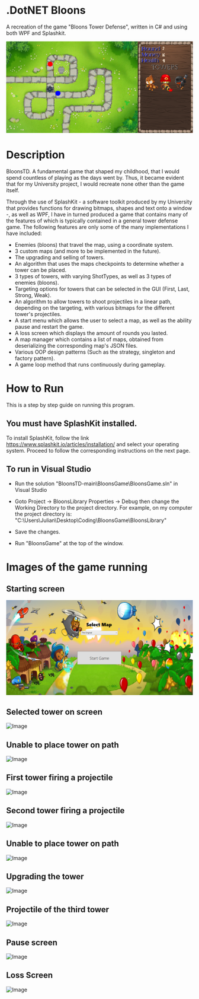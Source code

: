 # .DotNET Bloons

A recreation of the game "Bloons Tower Defense", written in C# and using both WPF and Splashkit.

![Image](/BloonsGame/GitHubImages/BloonsGame.png?raw=true)
# Description

BloonsTD. A fundamental game that shaped my childhood, that I would spend countless of playing as the days went by. Thus, it became evident that for my University project, I would recreate none other than the game itself.

Through the use of SplashKit - a software toolkit produced by my University that provides functions for drawing bitmaps, shapes and text onto a window -, as well as WPF, I have in turned produced a game that contains many of the features of which is typically contained in a general tower defense game. The following features are only some of the many implementations I have included:

- Enemies (bloons) that travel the map, using a coordinate system.
- 3 custom maps (and more to be implemented in the future).
- The upgrading and selling of towers.
- An algorithm that uses the maps checkpoints to determine whether a tower can be placed.
- 3 types of towers, with varying ShotTypes, as well as 3 types of enemies (bloons).
- Targeting options for towers that can be selected in the GUI (First, Last, Strong, Weak).
- An algorithm to allow towers to shoot projectiles in a linear path, depending on the targeting, with various bitmaps for the different tower's projectiles.
- A start menu which allows the user to select a map, as well as the ability pause and restart the game.
- A loss screen which displays the amount of rounds you lasted.
- A map manager which contains a list of maps, obtained from deserializing the corresponding map's JSON files.
- Various OOP design patterns (Such as the strategy, singleton and factory pattern).
- A game loop method that runs continuously during gameplay.


# How to Run
This is a step by step guide on running this program.

## You must have SplashKit installed.
To install SplashKit, follow the link https://www.splashkit.io/articles/installation/ and select your operating system. Proceed to follow the corresponding instructions on the next page.

## To run in Visual Studio
- Run the solution "BloonsTD-main\BloonsGame\BloonsGame.sln" in Visual Studio

- Goto Project -> BloonsLibrary Properties -> Debug then change the Working Directory to the project directory. For example, on my computer the project directory is: "C:\Users\Julian\Desktop\Coding\BloonsGame\BloonsLibrary"

- Save the changes.

- Run "BloonsGame" at the top of the window.

# Images of the game running

## Starting screen

![Image](/BloonsGame/GitHubImages/MainMenu.png)
## Selected tower on screen

![Image](../BloonsGame/BloonsGame/GitHubImages/Image1.png?raw=true)
## Unable to place tower on path

![Image](../BloonsGame/BloonsGame/GitHubImages/Image2.png?raw=true)
## First tower firing a projectile

![Image](../BloonsGame/BloonsGame/GitHubImages/Image3.png?raw=true)
## Second tower firing a projectile

![Image](../BloonsGame/BloonsGame/GitHubImages/Image4.png?raw=true)
## Unable to place tower on path

![Image](../BloonsGame/BloonsGame/GitHubImages/Image5.png?raw=true)
## Upgrading the tower

![Image](../BloonsGame/BloonsGame/GitHubImages/Image6.png?raw=true)
## Projectile of the third tower

![Image](../BloonsGame/BloonsGame/GitHubImages/Image7.png?raw=true)
## Pause screen

![Image](../BloonsGame/BloonsGame/GitHubImages/Image8.png?raw=true)
## Loss Screen

![Image](../BloonsGame/BloonsGame/GitHubImages/Image9.png?raw=true)
